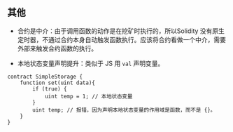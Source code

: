 ## 其他

- 合约是中介：由于调用函数的动作是在挖矿时执行的，所以Solidity 没有原生定时器，不通过合约本身自动触发函数执行。应该将合约看做一个中介，需要外部来触发合约函数的执行。

- 本地状态变量声明提升：类似于 JS 用 `val` 声明变量。

```
contract SimpleStorage {
    function set(uint data){
        if (true) {
            uint temp = 1; // 本地状态变量
        }
        uint temp; // 报错，因为声明本地状态变量的作用域是函数，而不是 {}。
    }
}
```